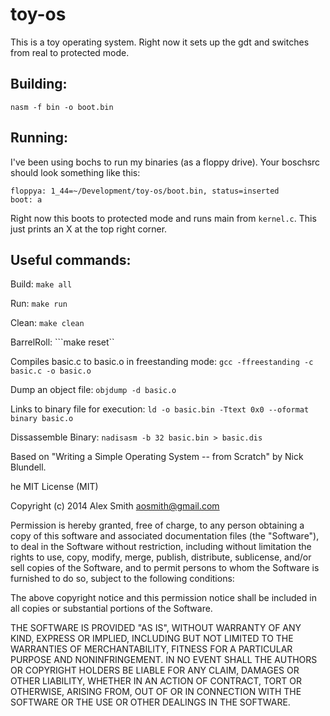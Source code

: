 toy-os
======
This is a toy operating system.  Right now it sets up the gdt and switches from real to protected mode.

Building:
---------
```nasm -f bin -o boot.bin```

Running:
--------
I've been using bochs to run my binaries (as a floppy drive). Your boschsrc should look something like this:

```
floppya: 1_44=~/Development/toy-os/boot.bin, status=inserted
boot: a
```

Right now this boots to protected mode and runs main from `kernel.c`.  This just prints an X at the top right corner.

Useful commands:
----------------
Build:
```make all```

Run:
```make run```

Clean:
```make clean```

BarrelRoll:
```make reset``

Compiles basic.c to basic.o in freestanding mode:
```gcc -ffreestanding -c basic.c -o basic.o```

Dump an object file:
```objdump -d basic.o```

Links to binary file for execution:
```ld -o basic.bin -Ttext 0x0 --oformat binary basic.o```


Dissassemble Binary:
```nadisasm -b 32 basic.bin > basic.dis```



Based on "Writing a Simple Operating System -- from Scratch" by Nick Blundell.


he MIT License (MIT)

Copyright (c) 2014 Alex Smith <aosmith@gmail.com>

Permission is hereby granted, free of charge, to any person obtaining a copy
of this software and associated documentation files (the "Software"), to deal
in the Software without restriction, including without limitation the rights
to use, copy, modify, merge, publish, distribute, sublicense, and/or sell
copies of the Software, and to permit persons to whom the Software is
furnished to do so, subject to the following conditions:

The above copyright notice and this permission notice shall be included in
all copies or substantial portions of the Software.

THE SOFTWARE IS PROVIDED "AS IS", WITHOUT WARRANTY OF ANY KIND, EXPRESS OR
IMPLIED, INCLUDING BUT NOT LIMITED TO THE WARRANTIES OF MERCHANTABILITY,
FITNESS FOR A PARTICULAR PURPOSE AND NONINFRINGEMENT. IN NO EVENT SHALL THE
AUTHORS OR COPYRIGHT HOLDERS BE LIABLE FOR ANY CLAIM, DAMAGES OR OTHER
LIABILITY, WHETHER IN AN ACTION OF CONTRACT, TORT OR OTHERWISE, ARISING FROM,
OUT OF OR IN CONNECTION WITH THE SOFTWARE OR THE USE OR OTHER DEALINGS IN
THE SOFTWARE.

